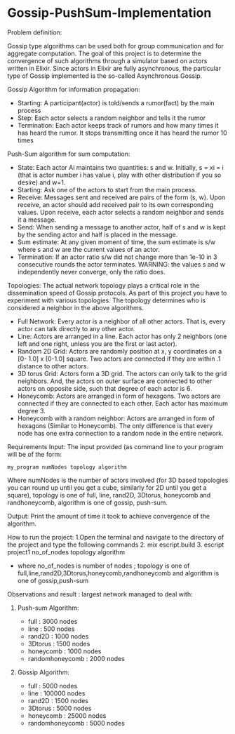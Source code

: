 # Gossip-PushSum-Implementation

Problem definition: 

Gossip type algorithms can be used both for group communication and for aggregate computation. The goal of this project is to determine the convergence of such algorithms through a simulator based on actors written in Elixir. Since actors in Elixir are fully asynchronous, the particular type of Gossip implemented is the so-called Asynchronous Gossip.

Gossip Algorithm for information propagation:
- Starting: A participant(actor) is told/sends a rumor(fact) by the main process
- Step: Each actor selects a random neighbor and tells it the rumor
- Termination: Each actor keeps track of rumors and how many times it has heard the rumor. It stops transmitting once it has heard the rumor 10 times

Push-Sum algorithm for sum computation:
- State: Each actor Ai maintains two quantities: s and w. Initially, s = xi = i (that is actor number i has value i, play with other distribution if you so desire) and w=1.
- Starting: Ask one of the actors to start from the main process.
- Receive: Messages sent and received are pairs of the form (s, w). Upon receive, an actor should add received pair to its own corresponding values. Upon receive, each actor selects a random neighbor and sends it a message.
- Send: When sending a message to another actor, half of s and w is kept by
the sending actor and half is placed in the message.
- Sum estimate: At any given moment of time, the sum estimate is s/w where s and w are the current values of an actor.
- Termination: If an actor ratio s/w did not change more than 1e-10 in 3 consecutive rounds the actor terminates. 
WARNING: the values s and w independently never converge, only the ratio does.

Topologies: The actual network topology plays a critical role in the dissemination speed of Gossip protocols. As part of this project you have to experiment with various topologies. The topology determines who is considered a neighbor in the above algorithms.
- Full Network: Every actor is a neighbor of all other actors. That is, every actor can talk directly to any other actor.
- Line: Actors are arranged in a line. Each actor has only 2 neighbors (one left and one right, unless you are the first or last actor).
- Random 2D Grid: Actors are randomly position at x, y coordinates on a [0- 1.0] x [0-1.0] square. Two actors are connected if they are within .1 distance to other actors.
- 3D torus Grid: Actors form a 3D grid. The actors can only talk to the grid neighbors. And, the actors on outer surface are connected to other actors on opposite side, such that degree of each actor is 6.
- Honeycomb: Actors are arranged in form of hexagons. Two actors are connected if they are connected to each other. Each actor has maximum degree 3.
- Honeycomb with a random neighbor: Actors are arranged in form of hexagons (Similar to Honeycomb). The only difference is that every node has one extra connection to a random node in the entire network.

Requirements
Input: The input provided (as command line to your program will be of the form: 
```
my_program numNodes topology algorithm
```

Where numNodes is the number of actors involved (for 3D based topologies you can round up until you get a cube, similarly for 2D until you get a square), topology is one of full, line, rand2D, 3Dtorus, honeycomb and randhoneycomb, algorithm is one of gossip, push-sum.

Output: Print the amount of time it took to achieve convergence of the algorithm.


How to run the project:
1.Open the terminal and navigate to the directory of the project and type the following commands
2. mix escript.build
3. escript project1 no_of_nodes topology algorithm
 - where no_of_nodes is number of nodes ; topology is one of full,line,rand2D,3Dtorus,honeycomb,randhoneycomb and algorithm is one of gossip,push-sum
 
Observations and result : largest network managed to deal with:

 1. Push-sum Algorithm:
     - full            : 3000 nodes
     - line            :  500 nodes
     - rand2D          : 1000 nodes
     - 3Dtorus         : 1500 nodes
     - honeycomb       : 1000 nodes
     - randomhoneycomb : 2000 nodes

 2. Gossip Algorithm:
     - full            :   5000 nodes
     - line            : 100000 nodes
     - rand2D          :   1500 nodes
     - 3Dtorus         :   5000 nodes
     - honeycomb       :  25000 nodes
     - randomhoneycomb :   5000 nodes
